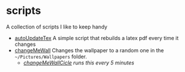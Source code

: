 # scripts
 A collection of scripts I like to keep handy

 * [autoUpdateTex](autoUpdateTex.sh) A simple script that rebuilds a
    latex pdf every time it changes
 * [changeMeWall](changeMeWall.sh) Changes the wallpaper to a random one in the
    `~/Pictures/Wallpapers` folder.
     * *[changeMeWallCicle](changeMeWallCicle.sh) runs this every 5 minutes*

